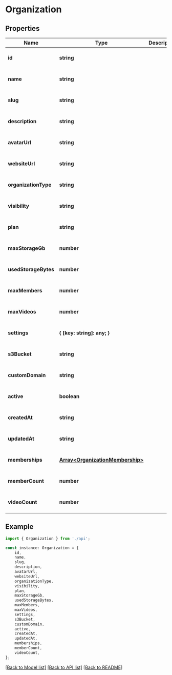 # Organization


## Properties

Name | Type | Description | Notes
------------ | ------------- | ------------- | -------------
**id** | **string** |  | [optional] [default to undefined]
**name** | **string** |  | [optional] [default to undefined]
**slug** | **string** |  | [optional] [default to undefined]
**description** | **string** |  | [optional] [default to undefined]
**avatarUrl** | **string** |  | [optional] [default to undefined]
**websiteUrl** | **string** |  | [optional] [default to undefined]
**organizationType** | **string** |  | [optional] [default to undefined]
**visibility** | **string** |  | [optional] [default to undefined]
**plan** | **string** |  | [optional] [default to undefined]
**maxStorageGb** | **number** |  | [optional] [default to undefined]
**usedStorageBytes** | **number** |  | [optional] [default to undefined]
**maxMembers** | **number** |  | [optional] [default to undefined]
**maxVideos** | **number** |  | [optional] [default to undefined]
**settings** | **{ [key: string]: any; }** |  | [optional] [default to undefined]
**s3Bucket** | **string** |  | [optional] [default to undefined]
**customDomain** | **string** |  | [optional] [default to undefined]
**active** | **boolean** |  | [optional] [default to undefined]
**createdAt** | **string** |  | [optional] [default to undefined]
**updatedAt** | **string** |  | [optional] [default to undefined]
**memberships** | [**Array&lt;OrganizationMembership&gt;**](OrganizationMembership.md) |  | [optional] [default to undefined]
**memberCount** | **number** |  | [optional] [default to undefined]
**videoCount** | **number** |  | [optional] [default to undefined]

## Example

```typescript
import { Organization } from './api';

const instance: Organization = {
    id,
    name,
    slug,
    description,
    avatarUrl,
    websiteUrl,
    organizationType,
    visibility,
    plan,
    maxStorageGb,
    usedStorageBytes,
    maxMembers,
    maxVideos,
    settings,
    s3Bucket,
    customDomain,
    active,
    createdAt,
    updatedAt,
    memberships,
    memberCount,
    videoCount,
};
```

[[Back to Model list]](../README.md#documentation-for-models) [[Back to API list]](../README.md#documentation-for-api-endpoints) [[Back to README]](../README.md)
